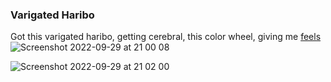 ### Varigated Haribo 
Got this varigated haribo, getting cerebral, this color wheel, giving me [feels](https://editor.p5js.org/anjchang/sketches/N0gOW-mdw) ![Screenshot 2022-09-29 at 21 00 08](https://user-images.githubusercontent.com/23040351/193130356-69cb8bc0-090b-4e13-a29d-cef129792611.png)  ![Screenshot 2022-09-29 at 21 02 00](https://user-images.githubusercontent.com/23040351/193130546-c4e507ac-b1cf-4e30-90de-4a2e914c9411.png) 
